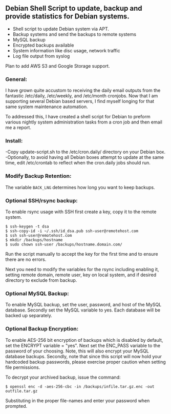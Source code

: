 ## Debian Shell Script to update, backup and provide statistics for Debian systems.

* Shell script to update Debian system via APT.
* Backup systems and send the backups to remote systems
* MySQL backup
* Encrypted backups available
* System information like disc usage, network traffic
* Log file output from syslog 

Plan to add AWS S3 and Google Storage support.

### General:
I have grown quite accustom to receiving the daily email outputs from the fantastic /etc/daily, /etc/weekly, and /etc/month cronjobs. Now that I am supporting several Debian based servers, I find myself longing for that same system maintenance automation.

To addressed this, I have created a shell script for Debian to preform various nightly system administration tasks from a cron job and then email me a report.

### Install:

-Copy update-script.sh to the /etc/cron.daily/ directory on your Debian box.
-Optionally, to avoid having all Debian boxes attempt to update at the same time, edit /etc/crontab to reflect when the cron.daily jobs should run.

### Modify Backup Retention:

The variable `BACK_LNG` determines how long you want to keep backups. 

### Optional SSH/rsync backup:

To enable rsync usage with SSH first create a key, copy it to the remote system.

````
$ ssh-keygen -t dsa
$ ssh-copy-id -i ~/.ssh/id_dsa.pub ssh-user@remotehost.com
$ ssh ssh-user@remotehost.com
$ mkdir /backups/hostname
$ sudo chown ssh-user /backups/hostname.domain.com/
````

Run the script manually to accept the key for the first time and to ensure there are no errors.

Next you need to modify the variables for the rsync including enabling it, setting remote domain, remote user, key on local system, and if desired directory to exclude from backup.

### Optional MySQL Backup:

To enable MySQL backup, set the user, password, and host of the MySQL database. Secondly set the MySQL variable to yes. Each database will be backed up separately. 

### Optional Backup Encryption:

To enable AES-256 bit encryption of backups which is disabled by default, set the ENCRYPT variable = "yes". Next set the ENC_PASS variable to the password of your choosing. Note, this will also encrypt your MySQL database backups. Secondly, note that since this script will now hold your hardcoded backup passwords, please exercise proper caution when setting file permissions.

To decrypt your archived backup, issue the command:

`$ openssl enc -d -aes-256-cbc -in /backups/infile.tar.gz.enc -out outfile.tar.gz`

Substituting in the proper file-names and enter your password when prompted.
